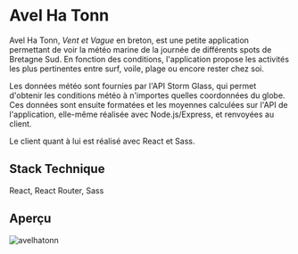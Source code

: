 # Avel Ha Tonn

Avel Ha Tonn, _Vent et Vague_ en breton, est une petite application permettant de voir la météo marine de la journée de différents spots de Bretagne Sud. En fonction des conditions, l'application propose les activités les plus pertinentes entre surf, voile, plage ou encore rester chez soi.


Les données météo sont fournies par l'API Storm Glass, qui permet d'obtenir les conditions météo à n'importes quelles coordonnées du globe. Ces données sont ensuite formatées et les moyennes calculées sur l'API de l'application, elle-même réalisée avec Node.js/Express, et renvoyées au client.

Le client quant à lui est réalisé avec React et Sass.

## Stack Technique

React, React Router, Sass

## Aperçu

  ![avelhatonn](https://user-images.githubusercontent.com/76964122/128629038-6c16837f-bb3a-4307-b194-414997e59fd0.png)
